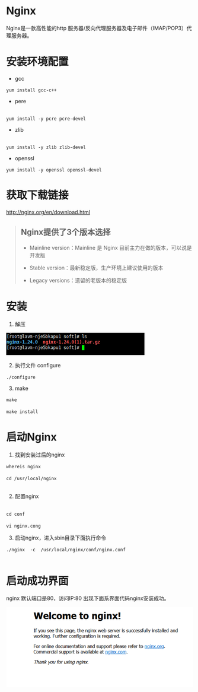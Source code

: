 # Nginx
Nginx是一款高性能的http 服务器/反向代理服务器及电子邮件（IMAP/POP3）代理服务器。

# 安装环境配置

- gcc
```
yum install gcc-c++

```
- pere

```

yum install -y pcre pcre-devel

```

- zlib
```

yum install -y zlib zlib-devel

```

- openssl
```
yum install -y openssl openssl-devel

```



# 获取下载链接

http://nginx.org/en/download.html

>  ## Nginx提供了3个版本选择
> 
> - Mainline version：Mainline 是 Nginx 目前主力在做的版本，可以说是开发版
> 
> 
> - Stable version：最新稳定版，生产环境上建议使用的版本
> 
> 
> - Legacy versions：遗留的老版本的稳定版


# 安装

1. 解压

![](imgs/1711629495677.jpg)

2. 执行文件  configure

```
./configure

```

3. make 

```
make

make install

```

# 启动Nginx

1.  找到安装过后的nginx

```
whereis nginx

cd /usr/local/nginx   


```

2. 配置nginx

```

cd conf

vi nginx.cong

```

3. 启动nginx，进入sbin目录下面执行命令

```
./nginx  -c  /usr/local/nginx/conf/nginx.conf


```

# 启动成功界面
nginx 默认端口是80，访问IP:80 出现下面系界面代码nginx安装成功。

![](imgs/1711630199126.jpg)